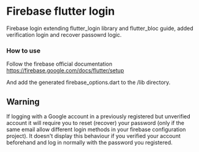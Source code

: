
# Firebase flutter login

Firebase login extending flutter_login library and flutter_bloc guide, added verification login and recover passowrd logic.

### How to use

Follow the firebase official documentation https://firebase.google.com/docs/flutter/setup

And add the generated firebase_options.dart to the /lib directory.

## Warning

If logging with a Google account in a previously registered but unverified account it will require you to reset (recover)  your password (only if the same email allow different login methods in your firebase configuration project). It doesn't display this behaviour if you verified your account beforehand and log in normally with the password you registered.
